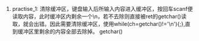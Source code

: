 1. practise_1:
   清除缓冲区，键盘输入后所输入内容进入缓冲区，按回车scanf便读取内容，此时缓冲区内剩余一个\n，若不去除则直接被ret的getchar()读取，就会出错。因此需要清除缓冲区，使用while(ch=getchar()!='\n'){;},直到缓冲区里剩余的内容全部去除掉。
   getchar()                                                                    

